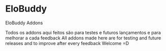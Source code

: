 # EloBuddy
EloBuddy Addons

Todos os addons aqui feitos são para testes e futuros lançamentos e para melhorar a cada feedback
All addons made here are for testing and future releases and to improve after every feedback
Welcome =D
